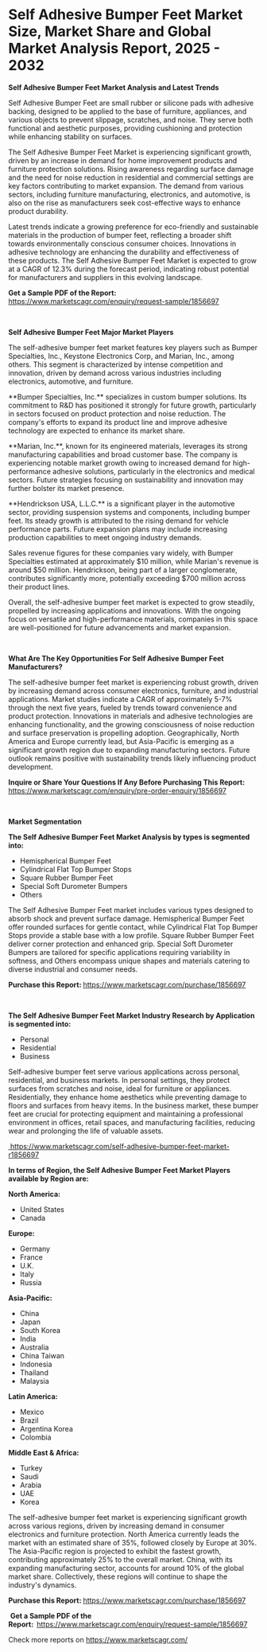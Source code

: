 <p><h1>Self Adhesive Bumper Feet Market Size, Market Share and Global Market Analysis Report, 2025 - 2032</h1></p><p><strong>Self Adhesive Bumper Feet Market Analysis and Latest Trends</strong></p>
<p><p>Self Adhesive Bumper Feet are small rubber or silicone pads with adhesive backing, designed to be applied to the base of furniture, appliances, and various objects to prevent slippage, scratches, and noise. They serve both functional and aesthetic purposes, providing cushioning and protection while enhancing stability on surfaces.</p><p>The Self Adhesive Bumper Feet Market is experiencing significant growth, driven by an increase in demand for home improvement products and furniture protection solutions. Rising awareness regarding surface damage and the need for noise reduction in residential and commercial settings are key factors contributing to market expansion. The demand from various sectors, including furniture manufacturing, electronics, and automotive, is also on the rise as manufacturers seek cost-effective ways to enhance product durability.</p><p>Latest trends indicate a growing preference for eco-friendly and sustainable materials in the production of bumper feet, reflecting a broader shift towards environmentally conscious consumer choices. Innovations in adhesive technology are enhancing the durability and effectiveness of these products. The Self Adhesive Bumper Feet Market is expected to grow at a CAGR of 12.3% during the forecast period, indicating robust potential for manufacturers and suppliers in this evolving landscape.</p></p>
<p><strong>Get a Sample PDF of the Report:&nbsp;</strong> <a href="https://www.marketscagr.com/enquiry/request-sample/1856697?utm_campaign=3172&utm_medium=2&utm_source=Github&utm_content=ia&utm_term=04042025&utm_id=self-adhesive-bumper-feet">https://www.marketscagr.com/enquiry/request-sample/1856697</a></p>
<p>&nbsp;</p>
<p><strong>Self Adhesive Bumper Feet Major Market Players</strong></p>
<p><p>The self-adhesive bumper feet market features key players such as Bumper Specialties, Inc., Keystone Electronics Corp, and Marian, Inc., among others. This segment is characterized by intense competition and innovation, driven by demand across various industries including electronics, automotive, and furniture.</p><p>**Bumper Specialties, Inc.** specializes in custom bumper solutions. Its commitment to R&D has positioned it strongly for future growth, particularly in sectors focused on product protection and noise reduction. The company's efforts to expand its product line and improve adhesive technology are expected to enhance its market share.</p><p>**Marian, Inc.**, known for its engineered materials, leverages its strong manufacturing capabilities and broad customer base. The company is experiencing notable market growth owing to increased demand for high-performance adhesive solutions, particularly in the electronics and medical sectors. Future strategies focusing on sustainability and innovation may further bolster its market presence.</p><p>**Hendrickson USA, L.L.C.** is a significant player in the automotive sector, providing suspension systems and components, including bumper feet. Its steady growth is attributed to the rising demand for vehicle performance parts. Future expansion plans may include increasing production capabilities to meet ongoing industry demands.</p><p>Sales revenue figures for these companies vary widely, with Bumper Specialties estimated at approximately $10 million, while Marian's revenue is around $50 million. Hendrickson, being part of a larger conglomerate, contributes significantly more, potentially exceeding $700 million across their product lines.</p><p>Overall, the self-adhesive bumper feet market is expected to grow steadily, propelled by increasing applications and innovations. With the ongoing focus on versatile and high-performance materials, companies in this space are well-positioned for future advancements and market expansion.</p></p>
<p>&nbsp;</p>
<p><strong>What Are The Key Opportunities For Self Adhesive Bumper Feet Manufacturers?</strong></p>
<p><p>The self-adhesive bumper feet market is experiencing robust growth, driven by increasing demand across consumer electronics, furniture, and industrial applications. Market studies indicate a CAGR of approximately 5-7% through the next five years, fueled by trends toward convenience and product protection. Innovations in materials and adhesive technologies are enhancing functionality, and the growing consciousness of noise reduction and surface preservation is propelling adoption. Geographically, North America and Europe currently lead, but Asia-Pacific is emerging as a significant growth region due to expanding manufacturing sectors. Future outlook remains positive with sustainability trends likely influencing product development.</p></p>
<p><strong>Inquire or Share Your Questions If Any Before Purchasing This Report:</strong> <a href="https://www.marketscagr.com/enquiry/pre-order-enquiry/1856697?utm_campaign=3172&utm_medium=2&utm_source=Github&utm_content=ia&utm_term=04042025&utm_id=self-adhesive-bumper-feet">https://www.marketscagr.com/enquiry/pre-order-enquiry/1856697</a></p>
<p>&nbsp;</p>
<p><strong>Market Segmentation</strong></p>
<p><strong>The Self Adhesive Bumper Feet Market Analysis by types is segmented into:</strong></p>
<p><ul><li>Hemispherical Bumper Feet</li><li>Cylindrical Flat Top Bumper Stops</li><li>Square Rubber Bumper Feet</li><li>Special Soft Durometer Bumpers</li><li>Others</li></ul></p>
<p><p>The Self Adhesive Bumper Feet market includes various types designed to absorb shock and prevent surface damage. Hemispherical Bumper Feet offer rounded surfaces for gentle contact, while Cylindrical Flat Top Bumper Stops provide a stable base with a low profile. Square Rubber Bumper Feet deliver corner protection and enhanced grip. Special Soft Durometer Bumpers are tailored for specific applications requiring variability in softness, and Others encompass unique shapes and materials catering to diverse industrial and consumer needs.</p></p>
<p><strong>Purchase this Report:&nbsp;</strong><a href="https://www.marketscagr.com/purchase/1856697?utm_campaign=3172&utm_medium=2&utm_source=Github&utm_content=ia&utm_term=04042025&utm_id=self-adhesive-bumper-feet">https://www.marketscagr.com/purchase/1856697</a></p>
<p>&nbsp;</p>
<p><strong>The Self Adhesive Bumper Feet Market Industry Research by Application is segmented into:</strong></p>
<p><ul><li>Personal</li><li>Residential</li><li>Business</li></ul></p>
<p><p>Self-adhesive bumper feet serve various applications across personal, residential, and business markets. In personal settings, they protect surfaces from scratches and noise, ideal for furniture or appliances. Residentially, they enhance home aesthetics while preventing damage to floors and surfaces from heavy items. In the business market, these bumper feet are crucial for protecting equipment and maintaining a professional environment in offices, retail spaces, and manufacturing facilities, reducing wear and prolonging the life of valuable assets.</p></p>
<p><a href="https://www.marketscagr.com/self-adhesive-bumper-feet-market-r1856697?utm_campaign=3172&utm_medium=2&utm_source=Github&utm_content=ia&utm_term=04042025&utm_id=self-adhesive-bumper-feet">&nbsp;https://www.marketscagr.com/self-adhesive-bumper-feet-market-r1856697</a></p>
<p><strong>In terms of Region, the Self Adhesive Bumper Feet Market Players available by Region are:</strong></p>
<p>
    <p> <strong> North America: </strong>
        <ul>
            <li>United States</li>
            <li>Canada</li>
        </ul>
        </p> 
    <p> <strong> Europe: </strong>
        <ul>
            <li>Germany</li>
            <li>France</li>
            <li>U.K.</li>
            <li>Italy</li>
            <li>Russia</li>
        </ul>
        </p> 
    <p> <strong> Asia-Pacific: </strong>
        <ul>
            <li>China</li>
            <li>Japan</li>
            <li>South Korea</li>
            <li>India</li>
            <li>Australia</li>
            <li>China Taiwan</li>
            <li>Indonesia</li>
            <li>Thailand</li>
            <li>Malaysia</li>
        </ul>
        </p> 
    <p> <strong> Latin America: </strong>
        <ul>
            <li>Mexico</li>
            <li>Brazil</li>
            <li>Argentina Korea</li>
            <li>Colombia</li>
        </ul>
        </p> 
    <p> <strong> Middle East & Africa: </strong>
        <ul>
            <li>Turkey</li>
            <li>Saudi</li>
            <li>Arabia</li>
            <li>UAE</li>
            <li>Korea</li>
        </ul>
    </p>
    </p>
<p><p>The self-adhesive bumper feet market is experiencing significant growth across various regions, driven by increasing demand in consumer electronics and furniture protection. North America currently leads the market with an estimated share of 35%, followed closely by Europe at 30%. The Asia-Pacific region is projected to exhibit the fastest growth, contributing approximately 25% to the overall market. China, with its expanding manufacturing sector, accounts for around 10% of the global market share. Collectively, these regions will continue to shape the industry's dynamics.</p></p>
<p><strong>Purchase this Report: </strong><a href="https://www.marketscagr.com/purchase/1856697?utm_campaign=3172&utm_medium=2&utm_source=Github&utm_content=ia&utm_term=04042025&utm_id=self-adhesive-bumper-feet">https://www.marketscagr.com/purchase/1856697</a></p>
<p>&nbsp;<strong>Get a Sample PDF of the Report:&nbsp;&nbsp;</strong><a href="https://www.marketscagr.com/enquiry/request-sample/1856697?utm_campaign=3172&utm_medium=2&utm_source=Github&utm_content=ia&utm_term=04042025&utm_id=self-adhesive-bumper-feet">https://www.marketscagr.com/enquiry/request-sample/1856697</a></p>
<p><strong></strong></p>
<p>Check more reports on <a href="https://www.marketscagr.com/?utm_campaign=3172&utm_medium=2&utm_source=Github&utm_content=ia&utm_term=04042025&utm_id=self-adhesive-bumper-feet">https://www.marketscagr.com/</a></p>